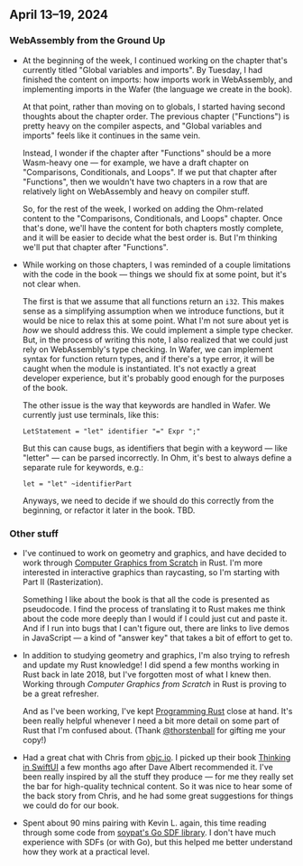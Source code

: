 ## April 13–19, 2024

### WebAssembly from the Ground Up

- At the beginning of the week, I continued working on the chapter that's currently titled "Global variables and imports". By Tuesday, I had finished the content on imports: how imports work in WebAssembly, and implementing imports in the Wafer (the language we create in the book).

  At that point, rather than moving on to globals, I started having second thoughts about the chapter order. The previous chapter ("Functions") is pretty heavy on the compiler aspects, and "Global variables and imports" feels like it continues in the same vein.

  Instead, I wonder if the chapter after "Functions" should be a more Wasm-heavy one — for example, we have a draft chapter on "Comparisons, Conditionals, and Loops". If we put that chapter after "Functions", then we wouldn't have two chapters in a row that are relatively light on WebAssembly and heavy on compiler stuff.

  So, for the rest of the week, I worked on adding the Ohm-related content to the "Comparisons, Conditionals, and Loops" chapter. Once that's done, we'll have the content for both chapters mostly complete, and it will be easier to decide what the best order is. But I'm thinking we'll put that chapter after "Functions".

- While working on those chapters, I was reminded of a couple limitations with the code in the book — things we should fix at some point, but it's not clear when.

  The first is that we assume that all functions return an `i32`. This makes sense as a simplifying assumption when we introduce functions, but it would be nice to relax this at some point. What I'm not sure about yet is _how_ we should address this. We could implement a simple type checker. But, in the process of writing this note, I also realized that we could just rely on WebAssembly's type checking. In Wafer, we can implement syntax for function return types, and if there's a type error, it will be caught when the module is instantiated. It's not exactly a great developer experience, but it's probably good enough for the purposes of the book.

  The other issue is the way that keywords are handled in Wafer. We currently just use terminals, like this:

      LetStatement = "let" identifier "=" Expr ";"

  But this can cause bugs, as identifiers that begin with a keyword — like "letter" — can be parsed incorrectly. In Ohm, it's best to always define a separate rule for keywords, e.g.:

      let = "let" ~identifierPart

  Anyways, we need to decide if we should do this correctly from the beginning, or refactor it later in the book. TBD.

### Other stuff

- I've continued to work on geometry and graphics, and have decided to work through [Computer Graphics from Scratch](https://gabrielgambetta.com/computer-graphics-from-scratch/) in Rust. I'm more interested in interactive graphics than raycasting, so I'm starting with Part II (Rasterization).

  Something I like about the book is that all the code is presented as pseudocode. I find the process of translating it to Rust makes me think about the code more deeply than I would if I could just cut and paste it. And if I run into bugs that I can't figure out, there are links to live demos in JavaScript — a kind of "answer key" that takes a bit of effort to get to.

- In addition to studying geometry and graphics, I'm also trying to refresh and update my Rust knowledge! I did spend a few months working in Rust back in late 2018, but I've forgotten most of what I knew then. Working through _Computer Graphics from Scratch_ in Rust is proving to be a great refresher.

  And as I've been working, I've kept [Programming Rust](https://www.oreilly.com/library/view/programming-rust-2nd/9781492052586/) close at hand. It's been really helpful whenever I need a bit more detail on some part of Rust that I'm confused about. (Thank [@thorstenball][] for gifting me your copy!)

  [@thorstenball]: https://twitter.com/thorstenball

- Had a great chat with Chris from [objc.io](https://www.objc.io/). I picked up their book [Thinking in SwiftUI](https://www.objc.io/books/thinking-in-swiftui/) a few months ago after Dave Albert recommended it. I've been really inspired by all the stuff they produce — for me they really set the bar for high-quality technical content. So it was nice to hear some of the back story from Chris, and he had some great suggestions for things we could do for our book.

- Spent about 90 mins pairing with Kevin L. again, this time reading through some code from [soypat's Go SDF library](https://github.com/soypat/sdf). I don't have much experience with SDFs (or with Go), but this helped me better understand how they work at a practical level.
